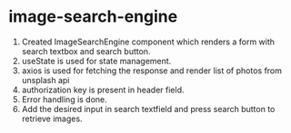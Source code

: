 # image-search-engine

1. Created ImageSearchEngine component which renders a form with search textbox and search button.
2. useState is used for state management.
3. axios is used for fetching the response and render list of photos from unsplash api
4. authorization key is present in header field.
5. Error handling is done.
6. Add the desired input in search textfield and press search button to retrieve images.